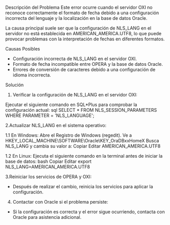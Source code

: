 Descripción del Problema
Este error ocurre cuando el servidor OXI no reconoce correctamente el formato de fecha debido a una configuración incorrecta del lenguaje y la localización en la base de datos Oracle.

La causa principal suele ser que la configuración de NLS_LANG en el servidor no está establecida en AMERICAN_AMERICA.UTF8, lo que puede provocar problemas con la interpretación de fechas en diferentes formatos.


Causas Posibles
* Configuración incorrecta de NLS_LANG en el servidor OXI.
* Formato de fecha incompatible entre OPERA y la base de datos Oracle.
* Errores de conversión de caracteres debido a una configuración de idioma incorrecta.

Solución
1. Verificar la configuración de NLS_LANG en el servidor OXI:

Ejecutar el siguiente comando en SQL*Plus para comprobar la configuración actual:
sql
SELECT * FROM NLS_SESSION_PARAMETERS WHERE PARAMETER = 'NLS_LANGUAGE';

2.Actualizar NLS_LANG en el sistema operativo:

1.1 En Windows:
Abre el Registro de Windows (regedit).
Ve a
HKEY_LOCAL_MACHINE\SOFTWARE\Oracle\KEY_OraDBxxHomeX
Busca NLS_LANG y cambia su valor a:
Copiar
Editar
AMERICAN_AMERICA.UTF8

1.2 En Linux:
Ejecuta el siguiente comando en la terminal antes de iniciar la base de datos:
bash
Copiar
Editar
export NLS_LANG=AMERICAN_AMERICA.UTF8


3.Reiniciar los servicios de OPERA y OXI:

* Después de realizar el cambio, reinicia los servicios para aplicar la configuración.


4. Contactar con Oracle si el problema persiste:

* Si la configuración es correcta y el error sigue ocurriendo, contacta con Oracle para asistencia adicional.
